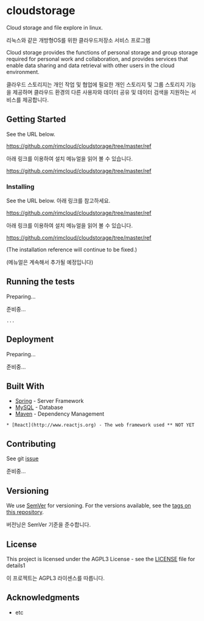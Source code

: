 # cloudstorage
Cloud storage and file explore in linux.

리눅스와 같은 개방형OS를 위한 클라우드저장소 서비스 프로그램

Cloud storage provides the functions of personal storage and group storage required for personal work and collaboration, and provides services that enable data sharing and data retrieval with other users in the cloud environment.

클라우드 스토리지는 개인 작업 및 협업에 필요한 개인 스토리지 및 그룹 스토리지 기능을 제공하며 클라우드 환경의 다른 사용자와 데이터 공유 및 데이터 검색을 지원하는 서비스를 제공합니다.

## Getting Started

See the URL below.

https://github.com/rimcloud/cloudstorage/tree/master/ref

아래 링크를 이용하여 설치 메뉴얼을 읽어 볼 수 있습니다.

https://github.com/rimcloud/cloudstorage/tree/master/ref

### Installing

See the URL below.
아래 링크를 참고하세요.

https://github.com/rimcloud/cloudstorage/tree/master/ref

아래 링크를 이용하여 설치 메뉴얼을 읽어 볼 수 있습니다.

https://github.com/rimcloud/cloudstorage/tree/master/ref


(The installation reference will continue to be fixed.)

(메뉴얼은 계속해서 추가될 예정입니다)


## Running the tests

Preparing...

준비중...
```
...
```

## Deployment

Preparing...

준비중...

## Built With

* [Spring](https://spring.io/) - Server Framework
* [MySQL](https://www.mysql.com/) - Database
* [Maven](https://maven.apache.org/) - Dependency Management

```
* [React](http://www.reactjs.org) - The web framework used ** NOT YET
```

## Contributing

See git [issue](https://github.com/rimcloud/cloudstorage/issues)

준비중...


## Versioning

We use [SemVer](http://semver.org/) for versioning. For the versions available, see the [tags on this repository](https://github.com/your/project/tags). 

버전닝은 SemVer 기준을 준수합니다.

## License

This project is licensed under the AGPL3 License - see the [LICENSE](LICENSE) file for details1

이 프로젝트는 AGPL3 라이센스를 따릅니다.

## Acknowledgments

* etc
